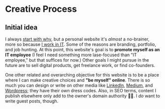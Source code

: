 # Creative Process

## Initial idea

I always [start with why](https://www.ted.com/talks/simon_sinek_how_great_leaders_inspire_action), but a personal website it's _almost_ a no-brainer, more so because [I work in IT](https://linkedin.com/in/thiagovilla89). Some of the reasons are branding, portfolio, and job hunting. At this point, this website's goal is to **promote myself as an IT employee** (I feel I need something more lase-focused than "IT employee," but that suffices for now.) Other goals I might pursue in the future are to sell digital products, get freelance work, or find co-founders.

One other related and overarching objective for this website is to be a place where I can make creative choices and **"be myself" online**. There is so much you can design or write on other media like [LinkedIn](https://linkedin.com), [Medium](https://medium.com), and [Wordpress](https://linkedin.com); they have their own dress codes. Also, in SEO terms, content I publish elsewhere only add to the owner's domain authority 🤷‍♂️. I _do_ want to write guest posts, though.
